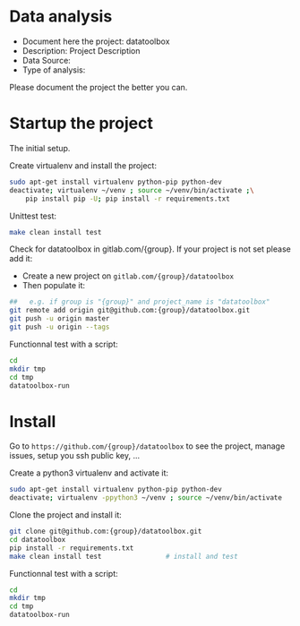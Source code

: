 # Data analysis
- Document here the project: datatoolbox
- Description: Project Description
- Data Source:
- Type of analysis:

Please document the project the better you can.

# Startup the project

The initial setup.

Create virtualenv and install the project:
```bash
sudo apt-get install virtualenv python-pip python-dev
deactivate; virtualenv ~/venv ; source ~/venv/bin/activate ;\
    pip install pip -U; pip install -r requirements.txt
```

Unittest test:
```bash
make clean install test
```

Check for datatoolbox in gitlab.com/{group}.
If your project is not set please add it:

- Create a new project on `gitlab.com/{group}/datatoolbox`
- Then populate it:

```bash
##   e.g. if group is "{group}" and project_name is "datatoolbox"
git remote add origin git@github.com:{group}/datatoolbox.git
git push -u origin master
git push -u origin --tags
```

Functionnal test with a script:

```bash
cd
mkdir tmp
cd tmp
datatoolbox-run
```

# Install

Go to `https://github.com/{group}/datatoolbox` to see the project, manage issues,
setup you ssh public key, ...

Create a python3 virtualenv and activate it:

```bash
sudo apt-get install virtualenv python-pip python-dev
deactivate; virtualenv -ppython3 ~/venv ; source ~/venv/bin/activate
```

Clone the project and install it:

```bash
git clone git@github.com:{group}/datatoolbox.git
cd datatoolbox
pip install -r requirements.txt
make clean install test                # install and test
```
Functionnal test with a script:

```bash
cd
mkdir tmp
cd tmp
datatoolbox-run
```
